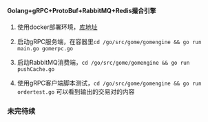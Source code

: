 #### Golang+gRPC+ProtoBuf+RabbitMQ+Redis撮合引擎

1. 使用docker部署环境，[库地址](https://github.com/stingbo/go_match_engine_docker)

2. 启动gRPC服务端，在容器里`cd /go/src/gome/gomengine && go run main.go gomerpc.go`

3. 启动RabbitMQ消费端，`cd /go/src/gome/gomengine && go run pushCache.go`

4. 使用gRPC客户端脚本测试，`cd /go/src/gome/gomengine && go run ordertest.go` 可以看到输出的交易对的内容

### 未完待续
